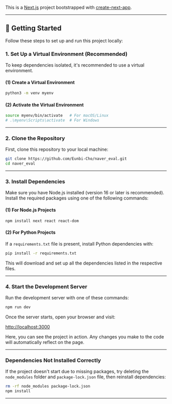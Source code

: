 This is a [Next.js](https://nextjs.org) project bootstrapped with [create-next-app](https://nextjs.org/docs/app/api-reference/cli/create-next-app).

---

## 🚀 Getting Started

Follow these steps to set up and run this project locally:

### 1. **Set Up a Virtual Environment** (Recommended)
To keep dependencies isolated, it's recommended to use a virtual environment.

#### (1) **Create a Virtual Environment**
```bash
python3 -m venv myenv
```

#### (2) **Activate the Virtual Environment**
```bash
source myenv/bin/activate   # For macOS/Linux
# .\myenv\Scripts\activate  # For Windows
```

---

### 2. **Clone the Repository**
First, clone this repository to your local machine:

```bash
git clone https://github.com/Eunbi-Cho/naver_eval.git
cd naver_eval
```

---

### 3. **Install Dependencies**
Make sure you have Node.js installed (version 16 or later is recommended). Install the required packages using one of the following commands:

#### (1) **For Node.js Projects**
```bash
npm install next react react-dom
```

#### (2) **For Python Projects**
If a `requirements.txt` file is present, install Python dependencies with:

```bash
pip install -r requirements.txt
```

This will download and set up all the dependencies listed in the respective files.

---

### 4. **Start the Development Server**
Run the development server with one of these commands:

```bash
npm run dev
```

Once the server starts, open your browser and visit:

[http://localhost:3000](http://localhost:3000)

Here, you can see the project in action. Any changes you make to the code will automatically reflect on the page.

---

### **Dependencies Not Installed Correctly**
If the project doesn't start due to missing packages, try deleting the `node_modules` folder and `package-lock.json` file, then reinstall dependencies:

```bash
rm -rf node_modules package-lock.json
npm install
```

---

